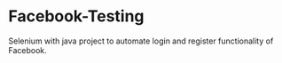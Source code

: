 # Facebook-Testing
Selenium with java project to automate login and register functionality of Facebook.

